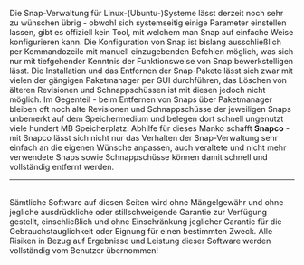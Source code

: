 Die Snap-Verwaltung für Linux-(Ubuntu-)Systeme lässt derzeit noch sehr zu wünschen übrig - obwohl sich systemseitig einige Parameter einstellen lassen, gibt es offiziell kein Tool, mit welchem man Snap auf einfache Weise konfigurieren kann. Die Konfiguration von Snap ist bislang ausschließlich per Kommandozeile mit manuell einzugebenden Befehlen möglich, was sich nur mit tiefgehender Kenntnis der Funktionsweise von Snap bewerkstelligen lässt. Die Installation und das Entfernen der Snap-Pakete lässt sich zwar mit vielen der gängigen Paketmanager per GUI durchführen, das Löschen von älteren Revisionen und Schnappschüssen ist mit diesen jedoch nicht möglich. Im Gegenteil - beim Entfernen von Snaps über Paketmanager bleiben oft noch alte Revisionen und Schnappschüsse der jeweiligen Snaps unbemerkt auf dem Speichermedium und belegen dort schnell ungenutzt viele hundert MB Speicherplatz.
Abhilfe für dieses Manko schafft <b>Snapco</b> - mit Snapco lässt sich nicht nur das Verhalten der Snap-Verwaltung sehr einfach an die eigenen Wünsche anpassen, auch veraltete und nicht mehr verwendete Snaps sowie Schnappschüsse können damit schnell und vollständig entfernt werden.
<hr>
<br />
Sämtliche Software auf diesen Seiten wird ohne Mängelgewähr und ohne jegliche ausdrückliche oder stillschweigende Garantie zur Verfügung gestellt, einschließlich und ohne Einschränkung jeglicher Garantie für die Gebrauchstauglichkeit oder Eignung für einen bestimmten Zweck. Alle Risiken in Bezug auf Ergebnisse und Leistung dieser Software werden vollständig vom Benutzer übernommen!
